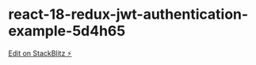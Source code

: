 # react-18-redux-jwt-authentication-example-5d4h65

[Edit on StackBlitz ⚡️](https://stackblitz.com/edit/react-18-redux-jwt-authentication-example-5d4h65)